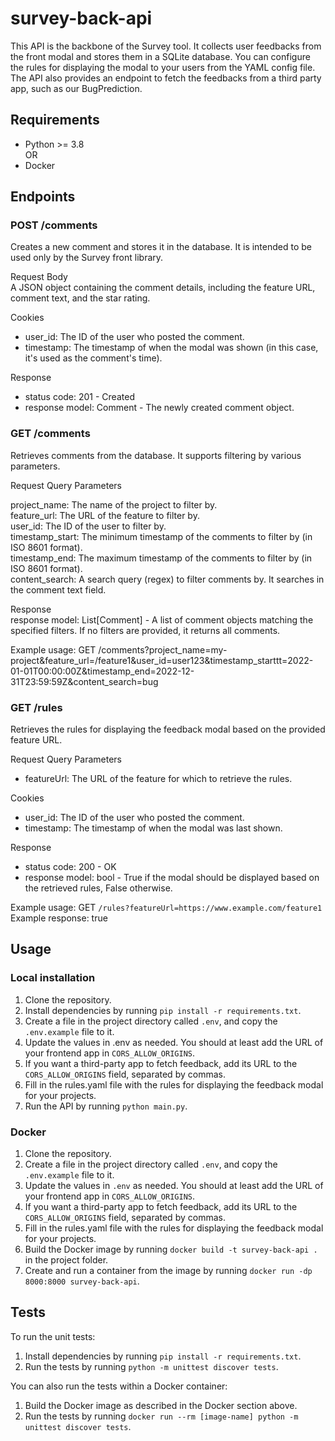 # survey-back-api

This API is the backbone of the Survey tool. It collects user feedbacks from the front modal and stores them in a SQLite database.
You can configure the rules for displaying the modal to your users from the YAML config file.
The API also provides an endpoint to fetch the feedbacks from a third party app, such as our BugPrediction.

## Requirements
- Python >= 3.8  
OR  
- Docker

## Endpoints

### POST /comments
Creates a new comment and stores it in the database.
It is intended to be used only by the Survey front library.

Request Body  
A JSON object containing the comment details, including the feature URL, comment text, and the star rating.

Cookies
- user_id: The ID of the user who posted the comment.
- timestamp: The timestamp of when the modal was shown (in this case, it's used as the comment's time).
    
Response
- status code: 201 - Created
- response model: Comment - The newly created comment object.

### GET /comments

Retrieves comments from the database. It supports filtering by various parameters.

Request Query Parameters

project_name: The name of the project to filter by.  
feature_url: The URL of the feature to filter by.  
user_id: The ID of the user to filter by.  
timestamp_start: The minimum timestamp of the comments to filter by (in ISO 8601 format).  
timestamp_end: The maximum timestamp of the comments to filter by (in ISO 8601 format).  
content_search: A search query (regex) to filter comments by. It searches in the comment text field.

Response  
response model: List[Comment] - A list of comment objects matching the specified filters. If no filters are provided, it returns all comments.

Example usage: GET /comments?project_name=my-project&feature_url=/feature1&user_id=user123&timestamp_starttt=2022-01-01T00:00:00Z&timestamp_end=2022-12-31T23:59:59Z&content_search=bug  


### GET /rules

Retrieves the rules for displaying the feedback modal based on the provided feature URL.

Request Query Parameters
- featureUrl: The URL of the feature for which to retrieve the rules.

Cookies
- user_id: The ID of the user who posted the comment.
- timestamp: The timestamp of when the modal was last shown.

Response
- status code: 200 - OK
- response model: bool - True if the modal should be displayed based on the retrieved rules, False otherwise.  

Example usage: GET ```/rules?featureUrl=https://www.example.com/feature1```  
Example response: true
## Usage
### Local installation

1. Clone the repository.
2. Install dependencies by running ```pip install -r requirements.txt```.
3. Create a file in the project directory called ```.env```, and copy the ```.env.example``` file to it.
4. Update the values in .env as needed. You should at least add the URL of your frontend app in ```CORS_ALLOW_ORIGINS```.
5. If you want a third-party app to fetch feedback, add its URL to the ```CORS_ALLOW_ORIGINS``` field, separated by commas.
6. Fill in the rules.yaml file with the rules for displaying the feedback modal for your projects.
7. Run the API by running ```python main.py```.

### Docker

1. Clone the repository.
2. Create a file in the project directory called ```.env```, and copy the ```.env.example``` file to it.
3. Update the values in ```.env``` as needed. You should at least add the URL of your frontend app in ```CORS_ALLOW_ORIGINS```.
4. If you want a third-party app to fetch feedback, add its URL to the ```CORS_ALLOW_ORIGINS``` field, separated by commas.
5. Fill in the rules.yaml file with the rules for displaying the feedback modal for your projects.
6. Build the Docker image by running ```docker build -t survey-back-api .``` in the project folder.
7. Create and run a container from the image by running ```docker run -dp 8000:8000 survey-back-api```.

## Tests 

To run the unit tests: 

1. Install dependencies by running ```pip install -r requirements.txt```.
2. Run the tests by running ```python -m unittest discover tests```.

You can also run the tests within a Docker container:

1. Build the Docker image as described in the Docker section above.
2. Run the tests by running ```docker run --rm [image-name] python -m unittest discover tests```.
